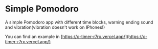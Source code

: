 # Simple Pomodoro

A simple Pomodoro app with different time blocks, warning ending sound and vibration(vibration doesn't work on IPhones!)

You can find an example in [https://c-timer-r7rx.vercel.app/](https://c-timer-r7rx.vercel.app/)
